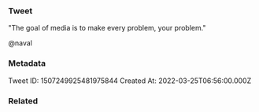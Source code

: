 ### Tweet
"The goal of media is to make every problem, your problem."

@naval

### Metadata
Tweet ID: 1507249925481975844
Created At: 2022-03-25T06:56:00.000Z

### Related

